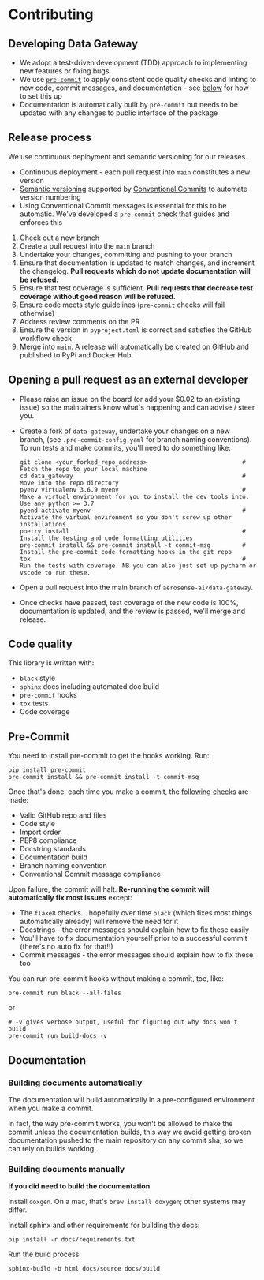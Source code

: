 # Contributing

## Developing Data Gateway
- We adopt a test-driven development (TDD) approach to implementing new features or fixing bugs
- We use [`pre-commit`](https://pre-commit.com/) to apply consistent code quality checks and linting to new code, commit messages, and documentation - see [below](#pre-commit) for how to set this up
- Documentation is automatically built by `pre-commit` but needs to be updated with any changes to public interface of the package


## Release process
We use continuous deployment and semantic versioning for our releases.
- Continuous deployment - each pull request into `main` constitutes a new version
- [Semantic versioning](https://semver.org/) supported by [Conventional Commits](https://github.com/octue/conventional-commits) to automate version numbering
- Using Conventional Commit messages is essential for this to be automatic. We've developed a `pre-commit` check that guides and enforces this

1. Check out a new branch
2. Create a pull request into the `main` branch
3. Undertake your changes, committing and pushing to your branch
4. Ensure that documentation is updated to match changes, and increment the changelog. **Pull requests which do not update documentation will be refused.**
5. Ensure that test coverage is sufficient. **Pull requests that decrease test coverage without good reason will be refused.**
6. Ensure code meets style guidelines (`pre-commit` checks will fail otherwise)
7. Address review comments on the PR
8. Ensure the version in `pyproject.toml` is correct and satisfies the GitHub workflow check
9. Merge into `main`. A release will automatically be created on GitHub and published to PyPi and Docker Hub.


## Opening a pull request as an external developer
- Please raise an issue on the board (or add your $0.02 to an existing issue) so the maintainers know what's happening and can advise / steer you.
- Create a fork of `data-gateway`, undertake your changes on a new branch, (see `.pre-commit-config.yaml` for branch naming conventions). To run tests and make commits, you'll need to do something like:

  ```
  git clone <your_forked_repo_address>                           # Fetch the repo to your local machine
  cd data_gateway                                                # Move into the repo directory
  pyenv virtualenv 3.6.9 myenv                                   # Make a virtual environment for you to install the dev tools into. Use any python >= 3.7
  pyend activate myenv                                           # Activate the virtual environment so you don't screw up other installations
  poetry install                                                 # Install the testing and code formatting utilities
  pre-commit install && pre-commit install -t commit-msg         # Install the pre-commit code formatting hooks in the git repo
  tox                                                            # Run the tests with coverage. NB you can also just set up pycharm or vscode to run these.
  ```

- Open a pull request into the main branch of `aerosense-ai/data-gateway`.
- Once checks have passed, test coverage of the new code is 100%, documentation is updated, and the review is passed, we'll merge and release.


## Code quality
This library is written with:
 - `black` style
 - `sphinx` docs including automated doc build
 - `pre-commit` hooks
 - `tox` tests
 - Code coverage


## Pre-Commit
You need to install pre-commit to get the hooks working. Run:
```
pip install pre-commit
pre-commit install && pre-commit install -t commit-msg
```

Once that's done, each time you make a commit, the [following checks](/.pre-commit-config.yaml) are made:

- Valid GitHub repo and files
- Code style
- Import order
- PEP8 compliance
- Docstring standards
- Documentation build
- Branch naming convention
- Conventional Commit message compliance

Upon failure, the commit will halt. **Re-running the commit will automatically fix most issues** except:

- The `flake8` checks... hopefully over time `black` (which fixes most things automatically already) will remove the need for it
- Docstrings - the error messages should explain how to fix these easily
- You'll have to fix documentation yourself prior to a successful commit (there's no auto fix for that!!)
- Commit messages - the error messages should explain how to fix these too

You can run pre-commit hooks without making a commit, too, like:
```
pre-commit run black --all-files
```
or
```
# -v gives verbose output, useful for figuring out why docs won't build
pre-commit run build-docs -v
```


## Documentation

### Building documents automatically

The documentation will build automatically in a pre-configured environment when you make a commit.

In fact, the way pre-commit works, you won't be allowed to make the commit unless the documentation builds,
this way we avoid getting broken documentation pushed to the main repository on any commit sha, so we can rely on
builds working.


### Building documents manually

**If you did need to build the documentation**

Install `doxgen`. On a mac, that's `brew install doxygen`; other systems may differ.

Install sphinx and other requirements for building the docs:
```
pip install -r docs/requirements.txt
```

Run the build process:
```
sphinx-build -b html docs/source docs/build
```
